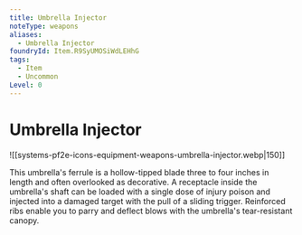 ```yaml
---
title: Umbrella Injector
noteType: weapons
aliases:
  - Umbrella Injector
foundryId: Item.R9SyUMOSiWdLEHhG
tags:
  - Item
  - Uncommon
Level: 0
---
```


# Umbrella Injector
![[systems-pf2e-icons-equipment-weapons-umbrella-injector.webp|150]]

This umbrella's ferrule is a hollow-tipped blade three to four inches in length and often overlooked as decorative. A receptacle inside the umbrella's shaft can be loaded with a single dose of injury poison and injected into a damaged target with the pull of a sliding trigger. Reinforced ribs enable you to parry and deflect blows with the umbrella's tear-resistant canopy.
